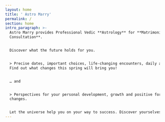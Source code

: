 ```yaml
---
layout: home
title: ' Astro Marry'
permalink: /
section: home
intro_paragraph: >-
  Astro Marry provides Professional Vedic **Astrology** for **Matrimonial
  Consultation**. 


  Discover what the future holds for you.


  > Precise dates, important choices, life-changing encounters, daily advice…
  Find out what changes this spring will bring you!


  … and


  > Perspectives for your personal development, growth and positive forceful
  changes. 


  Let the universe help you on your way to success. Discover yourselves.
---
```


